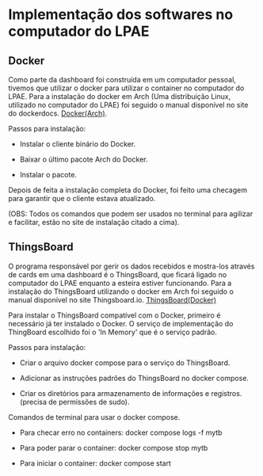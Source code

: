 # Implementação dos softwares no computador do LPAE

## Docker
Como parte da dashboard foi construída em um computador pessoal, tivemos que utilizar o docker para utilizar o container no computador do LPAE. Para a instalação do docker em Arch (Uma distribuição Linux, utilizado no computador do LPAE) foi seguido o manual disponível no site do dockerdocs. [Docker(Arch)](https://docs.docker.com/desktop/setup/install/linux/archlinux/).


Passos para instalação:

- Instalar o cliente binário do Docker.

- Baixar o último pacote Arch do Docker.

- Instalar o pacote.

Depois de feita a instalação completa do Docker, foi feito uma checagem para garantir que o cliente estava atualizado.

(OBS: Todos os comandos que podem ser usados no terminal para agilizar e facilitar, estão no site de instalação citado a cima).

## ThingsBoard
O programa responsável por gerir os dados recebidos e mostra-los através de cards em uma dashboard é o ThingsBoard, que ficará ligado no computador do LPAE enquanto a esteira estiver funcionando. Para a instalação do ThingsBoard utilizando o docker em Arch foi seguido o manual disponível no site Thingsboard.io. [ThingsBoard(Docker)](https://thingsboard.io/docs/user-guide/install/docker/)

Para instalar o ThingsBoard compatível com o Docker, primeiro é necessário já ter instalado o Docker. O serviço de implementação do ThingBoard escolhido foi o 'In Memory' que é o serviço padrão.


Passos para instalação:

- Criar o arquivo docker compose para o serviço do ThingsBoard.

- Adicionar as instruções padrões do ThingsBoard no docker compose.

- Criar os diretórios para armazenamento de informações e registros. (precisa de permissões de sudo).


Comandos de terminal para usar o docker compose.

- Para checar erro no containers: docker compose logs -f mytb

- Para poder parar o container: docker compose stop mytb

- Para iniciar o container: docker compose start 

